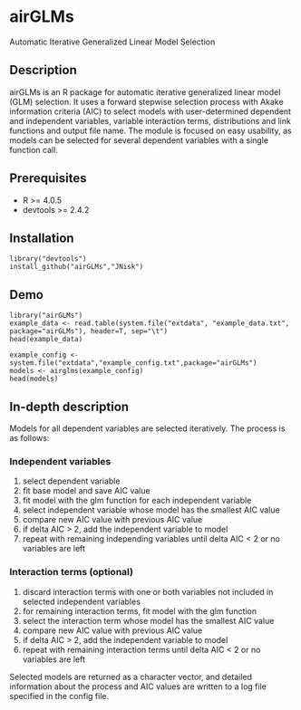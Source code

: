 # airGLMs
Automatic Iterative Generalized Linear Model Selection

## Description

airGLMs is an R package for automatic iterative generalized linear model (GLM) selection.
It uses a forward stepwise selection process with Akake information criteria (AIC)
to select models with user-determined dependent and independent variables, variable interaction
terms, distributions and link functions and output file name. The module is focused on
easy usability, as models can be selected for several dependent variables with a single function call.

## Prerequisites

* R >= 4.0.5
* devtools >= 2.4.2

## Installation

    library("devtools")  
    install_github("airGLMs","JNisk")

## Demo

    library("airGLMs")
    example_data <- read.table(system.file("extdata", "example_data.txt", package="airGLMs"), header=T, sep="\t")
    head(example_data)

    example_config <- system.file("extdata","example_config.txt",package="airGLMs")
    models <- airglms(example_config)
    head(models)

## In-depth description

Models for all dependent variables are selected iteratively. The process is as follows:

### Independent variables
1) select dependent variable
2) fit base model and save AIC value
3) fit model with the glm function for each independent variable
4) select independent variable whose model has the smallest AIC value
5) compare new AIC value with previous AIC value
6) if delta AIC > 2, add the independent variable to model
7) repeat with remaining independing variables until delta AIC < 2 or no variables are left

### Interaction terms (optional)
1) discard interaction terms with one or both variables not included in selected independent variables
2) for remaining interaction terms, fit model with the glm function
3) select the interaction term whose model has the smallest AIC value
4) compare new AIC value with previous AIC value
5) if delta AIC > 2, add the independent variable to model
6) repeat with remaining interaction terms until delta AIC < 2 or no variables are left

Selected models are returned as a character vector, and detailed information about the process
and AIC values are written to a log file specified in the config file.
